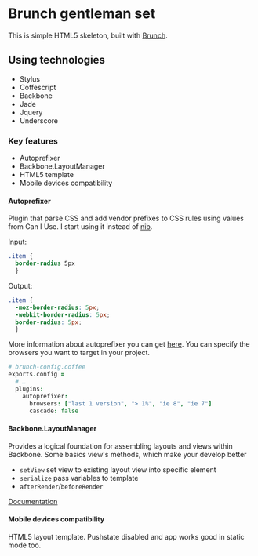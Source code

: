 # Brunch gentleman set
This is simple HTML5 skeleton, built with [Brunch](brunch.io).
## Using technologies
* Stylus
* Coffescript
* Backbone
* Jade
* Jquery
* Underscore

### Key features
* Autoprefixer
* Backbone.LayoutManager
* HTML5 template
* Mobile devices compatibility


#### Autoprefixer
Plugin that parse CSS and add vendor prefixes to CSS rules using values from Can I Use. I start using it instead of [nib](https://github.com/tj/nib).

Input:
```css
.item {
  border-radius 5px
  }
```
Output:
```css
.item {
  -moz-border-radius: 5px;
  -webkit-border-radius: 5px;
  border-radius: 5px;
  }
```
More information about autoprefixer you can get [here](brunch.io).
You can specify the browsers you want to target in your project. 
```coffee
# brunch-config.coffee
exports.config =
  # … 
  plugins:
    autoprefixer:
      browsers: ["last 1 version", "> 1%", "ie 8", "ie 7"]
      cascade: false
```

#### Backbone.LayoutManager
Provides a logical foundation for assembling layouts and views within Backbone.
Some basics view's methods, which make your develop better
* `setView` set view to existing layout view into specific element  
* `serialize` pass variables to template
* `afterRender`/`beforeRender` 

[Documentation](https://github.com/tbranyen/backbone.layoutmanager)

#### Mobile devices compatibility
HTML5 layout template.
Pushstate disabled and app works good in static mode too.
